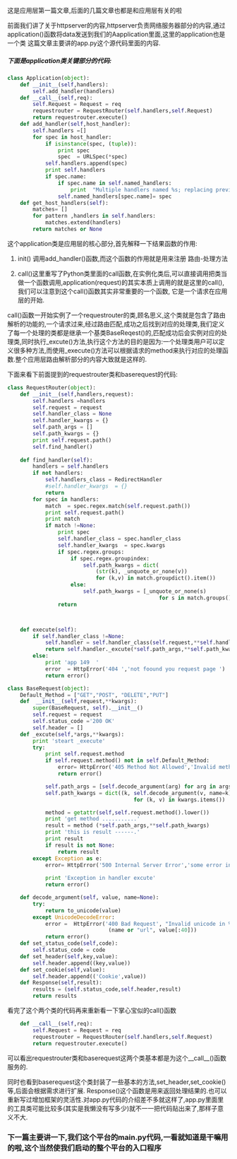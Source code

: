 


这是应用层第一篇文章,后面的几篇文章也都是和应用层有关的啦

前面我们讲了关于httpserver的内容,httpserver负责网络服务器部分的内容,通过application()函数将data发送到我们的Aapplication里面,这里的application也是一个类
这篇文章主要讲的app.py这个源代码里面的内容.
<!-- more -->
##### 下面是application类关键部分的代码:
```python
class Application(object):
	def __init__(self,handlers):
		self.add_handler(handlers)
	def __call__(self,req):
		self.Request = Request = req	
		requestrouter = RequestRouter(self.handlers,self.Request)
		return requestrouter.execute()
	def add_handler(self,host_handler):
		self.handlers =[]
		for spec in host_handler:
			if isinstance(spec, (tuple)):
				print spec
				spec  = URLSpec(*spec)
			self.handlers.append(spec)
			print self.handlers
			if spec.name:
				if spec.name in self.named_handlers:
					print  "Multiple handlers named %s; replacing previous value"%spec.name
				self.named_handlers[spec.name]= spec
	def get_host_handlers(self):
		matches= []
		for pattern ,handlers in self.handlers:
			matches.extend(handlers)
		return matches or None	
```
这个application类是应用层的核心部分,首先解释一下结果函数的作用:

1.    init() 调用add_handler()函数,而这个函数的作用就是用来注册 路由-处理方法 

2.    call()这里重写了Python类里面的call函数,在实例化类后,可以直接调用把类当做一个函数调用,application(request)的其实本质上调用的就是这里的call(),我们可以注意到这个call()函数其实非常重要的一个函数,
它是一个请求在应用层的开始.

call()函数一开始实例了一个requestrouter的类,顾名思义,这个类就是包含了路由解析的功能的,一个请求过来,经过路由匹配,成功之后找到对应的处理类,我们定义了每一个处理的类都是继承一个基类BaseReqest()的,匹配成功后会实例对应的处理类,同时执行_excute()方法,执行这个方法的目的是因为:一个处理类用户可以定义很多种方法,而使用_execute()方法可以根据请求的method来执行对应的处理函数.整个应用层路由解析部分的内容大致就是这样的.

下面来看下前面提到的requestrouter类和baserequest的代码:
```python
class RequestRouter(object):
	def __init__(self,handlers,request):
		self.handlers =handlers
		self.request = request
		self.handler_class = None
		self.handler_kwargs = {}
		self.path_args = []
		self.path_kwargs = {}
		print self.request.path()
		self.find_handler()
	
	def find_handler(self):
		handlers = self.handlers
		if not handlers:
			self.handlers_class = RedirectHandler
			#self.handler_kwargs  = {}
			return
		for spec in handlers:
			match  = spec.regex.match(self.request.path())
			print self.request.path()
			print match
			if match !=None:
				print spec
				self.handler_class = spec.handler_class
				self.handler_kwargs  = spec.kwargs
				if spec.regex.groups:
					if spec.regex.groupindex:
						self.path_kwargs = dict(
							(str(k), _unquote_or_none(v))
							for (k,v) in match.groupdict().item())
					else:
						self.path_kwargs = [_unquote_or_none(s)
												for s in match.groups()]
				return



	def execute(self):
		if self.handler_class !=None:
			self.handler = self.handler_class(self.request,**self.handler_kwargs)
			return self.handler._excute(*self.path_args,**self.path_kwargs)
		else:
			print 'app 149  '
			error  = HttpError('404 ','not foound you request page ')
			return error()
```
```python
class BaseRequest(object):
	Default_Method = ["GET","POST", "DELETE","PUT"]
	def  __init__(self,request,**kwargs):
		super(BaseRequest, self).__init__()
		self.request = request
		self.status_code ='200 OK'
		self.header = []
	def _excute(self,*args,**kwargs):
		print 'steart _execute'
		try:
			print self.request.method
			if self.request.method() not in self.Default_Method:
				error= HttpError('405 Method Not Allowed','Invalid method')
				return error()

			self.path_args = [self.decode_argument(arg) for arg in args]
			self.path_kwargs = dict((k, self.decode_argument(v, name=k))
										for (k, v) in kwargs.items())

			method = getattr(self,self.request.method().lower())
			print 'get method ...........'
			result = method (*self.path_args,**self.path_kwargs)
			print 'this is result ------.'
			print result
			if result is not None:
				return result
		except Exception as e:
			error= HttpError('500 Internal Server Error','some error in server ')
				
			print 'Exception in handler excute'
			return error()

	def decode_argument(self, value, name=None):
		try:
			return to_unicode(value)
		except UnicodeDecodeError:
			error =  HttpError('400 Bad Request', "Invalid unicode in %s: %r" %
								(name or "url", value[:40]))
			return error()
	def set_status_code(self,code):
		self.status_code = code
	def set_header(self,key,value):
		self.header.append((key,value))
	def set_cookie(self,value):
		self.header.append(('Cookie',value))
	def Response(self,result):
		results = (self.status_code,self.header,result)
		return results
```

看完了这个两个类的代码再来重新看一下掌心宝似的call()函数
```python
	def __call__(self,req):
		self.Request = Request = req	
		requestrouter = RequestRouter(self.handlers,self.Request)
		return requestrouter.execute()
```
可以看出requestrouter类和baserequest这两个类基本都是为这个__call__()函数服务的.

同时也看到baserequest这个类封装了一些基本的方法,set_header,set_cookie()等,后面会根据需求进行扩展.
Response()这个函数是用来返回处理结果的.也可以重新写过增加框架的灵活性.对app.py代码的介绍差不多就这样了,app.py里面里的工具类可能比较多(其实是我懒没有写多少)就不一一把代码贴出来了,那样子意义不大.

### 下一篇主要讲一下,我们这个平台的main.py代码,一看就知道是干嘛用的啦,这个当然使我们启动的整个平台的入口程序
